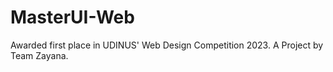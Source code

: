 # MasterUI-Web
Awarded first place in UDINUS' Web Design Competition 2023. A Project by Team Zayana.
